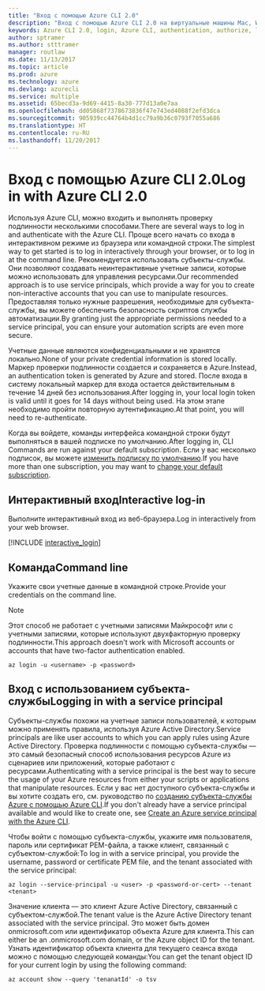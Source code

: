 ```yaml
---
title: "Вход с помощью Azure CLI 2.0"
description: "Вход с помощью Azure CLI 2.0 на виртуальные машины Mac, Windows или Linux."
keywords: Azure CLI 2.0, login, Azure CLI, authentication, authorize, log in
author: sptramer
ms.author: stttramer
manager: routlaw
ms.date: 11/13/2017
ms.topic: article
ms.prod: azure
ms.technology: azure
ms.devlang: azurecli
ms.service: multiple
ms.assetid: 65becd3a-9d69-4415-8a30-777d13a0e7aa
ms.openlocfilehash: dd05868f7378673836f47e743ed4088f2efd3dca
ms.sourcegitcommit: 905939cc44764b4d1cc79a9b36c0793f7055a686
ms.translationtype: HT
ms.contentlocale: ru-RU
ms.lasthandoff: 11/20/2017
---
```

# <a name="log-in-with-azure-cli-20"></a><span data-ttu-id="6317f-104">Вход с помощью Azure CLI 2.0</span><span class="sxs-lookup"><span data-stu-id="6317f-104">Log in with Azure CLI 2.0</span></span>

<span data-ttu-id="6317f-105">Используя Azure CLI, можно входить и выполнять проверку подлинности несколькими способами.</span><span class="sxs-lookup"><span data-stu-id="6317f-105">There are several ways to log in and authenticate with the Azure CLI.</span></span> <span data-ttu-id="6317f-106">Проще всего начать со входа в интерактивном режиме из браузера или командной строки.</span><span class="sxs-lookup"><span data-stu-id="6317f-106">The simplest way to get started is to log in interactively through your browser, or to log in at the command line.</span></span> <span data-ttu-id="6317f-107">Рекомендуется использовать субъекты-службы. Они позволяют создавать неинтерактивные учетные записи, которые можно использовать для управления ресурсами.</span><span class="sxs-lookup"><span data-stu-id="6317f-107">Our recommended approach is to use service principals, which provide a way for you to create non-interactive accounts that you can use to manipulate resources.</span></span> <span data-ttu-id="6317f-108">Предоставляя только нужные разрешения, необходимые для субъекта-службы, вы можете обеспечить безопасность скриптов службы автоматизации.</span><span class="sxs-lookup"><span data-stu-id="6317f-108">By granting just the appropriate permissions needed to a service principal, you can ensure your automation scripts are even more secure.</span></span> 

<span data-ttu-id="6317f-109">Учетные данные являются конфиденциальными и не хранятся локально.</span><span class="sxs-lookup"><span data-stu-id="6317f-109">None of your private credential information is stored locally.</span></span> <span data-ttu-id="6317f-110">Маркер проверки подлинности создается и сохраняется в Azure.</span><span class="sxs-lookup"><span data-stu-id="6317f-110">Instead, an authentication token is generated by Azure and stored.</span></span> <span data-ttu-id="6317f-111">После входа в систему локальный маркер для входа остается действительным в течение 14 дней без использования.</span><span class="sxs-lookup"><span data-stu-id="6317f-111">After logging in, your local login token is valid until it goes for 14 days without being used.</span></span> <span data-ttu-id="6317f-112">На этом этапе необходимо пройти повторную аутентификацию.</span><span class="sxs-lookup"><span data-stu-id="6317f-112">At that point, you will need to re-authenticate.</span></span>

<span data-ttu-id="6317f-113">Когда вы войдете, команды интерфейса командной строки будут выполняться в вашей подписке по умолчанию.</span><span class="sxs-lookup"><span data-stu-id="6317f-113">After logging in, CLI Commands are run against your default subscription.</span></span> <span data-ttu-id="6317f-114">Если у вас несколько подписок, вы можете [изменить подписку по умолчанию](manage-azure-subscriptions-azure-cli.md).</span><span class="sxs-lookup"><span data-stu-id="6317f-114">If you have more than one subscription, you may want to [change your default subscription](manage-azure-subscriptions-azure-cli.md).</span></span>

## <a name="interactive-log-in"></a><span data-ttu-id="6317f-115">Интерактивный вход</span><span class="sxs-lookup"><span data-stu-id="6317f-115">Interactive log-in</span></span>

<span data-ttu-id="6317f-116">Выполните интерактивный вход из веб-браузера.</span><span class="sxs-lookup"><span data-stu-id="6317f-116">Log in interactively from your web browser.</span></span>

[!INCLUDE [interactive_login](includes/interactive-login.md)]

## <a name="command-line"></a><span data-ttu-id="6317f-117">Команда</span><span class="sxs-lookup"><span data-stu-id="6317f-117">Command line</span></span>

<span data-ttu-id="6317f-118">Укажите свои учетные данные в командной строке.</span><span class="sxs-lookup"><span data-stu-id="6317f-118">Provide your credentials on the command line.</span></span>

> [!Note]
> <span data-ttu-id="6317f-119">Этот способ не работает с учетными записями Майкрософт или с учетными записями, которые используют двухфакторную проверку подлинности.</span><span class="sxs-lookup"><span data-stu-id="6317f-119">This approach doesn't work with Microsoft accounts or accounts that have two-factor authentication enabled.</span></span>

```azurecli-interactive
az login -u <username> -p <password>
```

## <a name="logging-in-with-a-service-principal"></a><span data-ttu-id="6317f-120">Вход с использованием субъекта-службы</span><span class="sxs-lookup"><span data-stu-id="6317f-120">Logging in with a service principal</span></span>

<span data-ttu-id="6317f-121">Субъекты-службы похожи на учетные записи пользователей, к которым можно применять правила, используя Azure Active Directory.</span><span class="sxs-lookup"><span data-stu-id="6317f-121">Service principals are like user accounts to which you can apply rules using Azure Active Directory.</span></span>
<span data-ttu-id="6317f-122">Проверка подлинности с помощью субъекта-службы — это самый безопасный способ использования ресурсов Azure из сценариев или приложений, которые работают с ресурсами.</span><span class="sxs-lookup"><span data-stu-id="6317f-122">Authenticating with a service principal is the best way to secure the usage of your Azure resources from either your scripts or applications that manipulate resources.</span></span> <span data-ttu-id="6317f-123">Если у вас нет доступного субъекта-службы и вы хотите создать его, см. руководство по [созданию субъекта-службы Azure с помощью Azure CLI](create-an-azure-service-principal-azure-cli.md).</span><span class="sxs-lookup"><span data-stu-id="6317f-123">If you don't already have a service principal available and would like to create one, see [Create an Azure service principal with the Azure CLI](create-an-azure-service-principal-azure-cli.md).</span></span>

<span data-ttu-id="6317f-124">Чтобы войти с помощью субъекта-службы, укажите имя пользователя, пароль или сертификат PEM-файла, а также клиент, связанный с субъектом-службой:</span><span class="sxs-lookup"><span data-stu-id="6317f-124">To log in with a service principal, you provide the username, password or certificate PEM file, and the tenant associated with the service principal:</span></span>

```azurecli-interactive
az login --service-principal -u <user> -p <password-or-cert> --tenant <tenant>
```

<span data-ttu-id="6317f-125">Значение клиента — это клиент Azure Active Directory, связанный с субъектом-службой.</span><span class="sxs-lookup"><span data-stu-id="6317f-125">The tenant value is the Azure Active Directory tenant associated with the service principal.</span></span> <span data-ttu-id="6317f-126">Это может быть домен onmicrosoft.com или идентификатор объекта Azure для клиента.</span><span class="sxs-lookup"><span data-stu-id="6317f-126">This can either be an .onmicrosoft.com domain, or the Azure object ID for the tenant.</span></span>
<span data-ttu-id="6317f-127">Узнать идентификатор объекта клиента для текущего сеанса входа можно с помощью следующей команды:</span><span class="sxs-lookup"><span data-stu-id="6317f-127">You can get the tenant object ID for your current login by using the following command:</span></span>

```azurecli
az account show --query 'tenanatId' -o tsv
```

